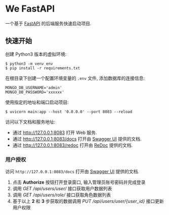 # We FastAPI

一个基于 [FastAPI](https://fastapi.tiangolo.com/) 的后端服务快速启动项目.

## 快速开始

创建 Python3 版本的虚拟环境:

```shell
$ python3 -m venv env
$ pip install -r requirements.txt
```

在根目录下创建一个配置环境变量的 `.env` 文件, 添加数据库的连接信息:

```shell
MONGO_DB_USERNAME='admin'
MONGO_DB_PASSWORD='xxxxxx'
```

使用指定的地址和端口启动项目:

```shell
$ uvicorn main:app --host '0.0.0.0' --port 8083 --reload
```

访问以下文档和服务地址:

- 通过 http://127.0.0.1:8083 打开 Web 服务.
- 通过 http://127.0.0.1:8083/docs 打开由 [Swagger UI](https://github.com/swagger-api/swagger-ui) 提供的文档.
- 通过 http://127.0.0.1:8083/redoc 打开由 [ReDoc](https://github.com/Rebilly/ReDoc) 提供的文档.

### 用户授权

访问 `http://127.0.0.1:8083/docs` 打开由 [Swagger UI](https://github.com/swagger-api/swagger-ui) 提供的文档.

1. 点击 **Authorize** 按钮打开登录窗口, 输入管理员账号密码并完成登录
2. 调用 *GET /api/users/user/* 接口获取用户数据列表
3. 调用 *GET /api/users/role/* 接口获取角色数据列表
4. 基于以上 **2** 和 **3** 步获取的数据调用 *PUT /api/users/user/{user_id}* 接口更新用户权限
